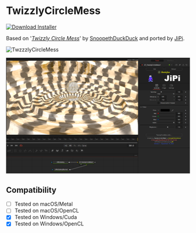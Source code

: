 # TwizzlyCircleMess
[![Download Installer](https://img.shields.io/static/v1?label=Download&message=TwizzlyCircleMess-Installer.lua&color=blue)](https://github.com/nmbr73/Shadertoys/releases/download/V1.1/TwizzlyCircleMess-Installer.lua "Installer")

Based on '_[Twizzly Circle Mess](https://www.shadertoy.com/view/sltGRj)_' by [SnoopethDuckDuck](https://www.shadertoy.com/user/SnoopethDuckDuck) and ported by [JiPi](../../Site/Profiles/JiPi.md).

![TwzzzlyCircleMess](https://user-images.githubusercontent.com/78935215/190479840-983ccaea-02d8-4d22-8166-202edc6c0053.gif)

[![Thumbnail](TwizzlyCircleMess.png)](https://www.shadertoy.com/view/sltGRj "View on Shadertoy.com")



## Compatibility
- [ ] Tested on macOS/Metal
- [ ] Tested on macOS/OpenCL
- [X] Tested on Windows/Cuda
- [X] Tested on Windows/OpenCL
